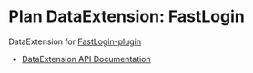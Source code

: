 # Plan DataExtension: FastLogin

DataExtension for [FastLogin-plugin](https://github.com/games647/FastLogin)

- [DataExtension API Documentation](https://github.com/plan-player-analytics/Plan/wiki/APIv5)